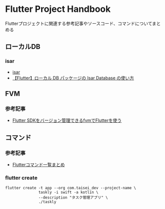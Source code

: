 # Flutter Project Handbook
Flutterプロジェクトに関連する参考記事やソースコード、コマンドについてまとめる

## ローカルDB

### isar
- [isar](https://pub.dev/packages/isar)
- [【Flutter】ローカル DB パッケージの Isar Database の使い方](https://zenn.dev/flutteruniv_dev/articles/20220607-061331-flutter-isar)

## FVM

### 参考記事
- [Flutter SDKをバージョン管理できるfvmでFlutterを使う](https://zenn.dev/welchi/articles/d8f120adeebc7a85ed17)

## コマンド

### 参考記事
- [Flutterコマンド一覧まとめ](https://qiita.com/kurun_pan/items/f9251b1827ce9dca9e14)

### flutter create

```terminal
flutter create -t app --org com.taisei_dev --project-name \
               taskly -i swift -a kotlin \
               --description "タスク管理アプリ" \
               ./taskly
```
